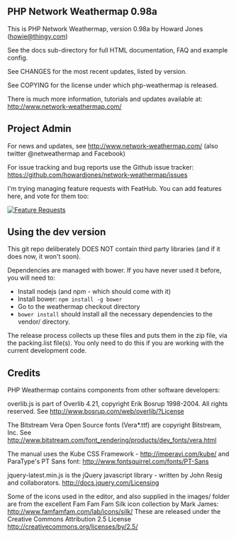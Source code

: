 ## PHP Network Weathermap 0.98a

This is PHP Network Weathermap, version 0.98a by Howard Jones (howie@thingy.com)

See the docs sub-directory for full HTML documentation, FAQ and example config.

See CHANGES for the most recent updates, listed by version.

See COPYING for the license under which php-weathermap is released.

There is much more information, tutorials and updates available at:
    http://www.network-weathermap.com/

## Project Admin 

For news and updates, see http://www.network-weathermap.com/
(also twitter @netweathermap and Facebook)

For issue tracking and bug reports use the Github issue tracker: https://github.com/howardjones/network-weathermap/issues  

I'm trying managing feature requests with FeatHub. You can add features here, and vote for them too:

[![Feature Requests](http://feathub.com/howardjones/network-weathermap?format=svg)](http://feathub.com/howardjones/network-weathermap)

## Using the dev version

This git repo deliberately DOES NOT contain third party libraries (and if it does now, it won't soon).

Dependencies are managed with bower. If you have never used it before, you will need to:

* Install nodejs (and npm - which should come with it)
* Install bower: `npm install -g bower`
* Go to the weathermap checkout directory
* `bower install` should install all the necessary dependencies to the vendor/ directory.

The release process collects up these files and puts them in the zip file, via the packing.list file(s). You only need to do this if you are working with the current development code.

## Credits

PHP Weathermap contains components from other software developers:

overlib.js is part of Overlib 4.21, copyright Erik Bosrup 1998-2004. All rights reserved.
See http://www.bosrup.com/web/overlib/?License

The Bitstream Vera Open Source fonts (Vera*.ttf) are copyright Bitstream, Inc.
See http://www.bitstream.com/font_rendering/products/dev_fonts/vera.html

The manual uses the Kube CSS Framework - http://imperavi.com/kube/
and ParaType's PT Sans font: http://www.fontsquirrel.com/fonts/PT-Sans

jquery-latest.min.js is the jQuery javascript library - written by John Resig and collaborators.
http://docs.jquery.com/Licensing

Some of the icons used in the editor, and also supplied in the images/ folder are
from the excellent Fam Fam Fam Silk icon collection by Mark James: 
   http://www.famfamfam.com/lab/icons/silk/
These are released under the Creative Commons Attribution 2.5 License
   http://creativecommons.org/licenses/by/2.5/
